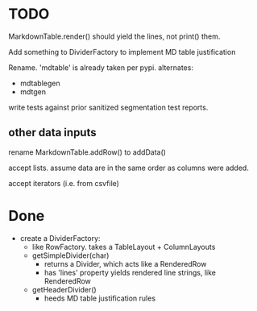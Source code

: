 
# TODO

MarkdownTable.render() should yield the lines, not print() them.

Add something to DividerFactory to implement MD table justification

Rename. 'mdtable' is already taken per pypi. alternates:
- mdtablegen
- mdtgen

write tests against prior sanitized segmentation test reports.

## other data inputs

rename MarkdownTable.addRow() to addData()

accept lists. assume data are in the same order as columns were added.

accept iterators (i.e. from csvfile)


# Done

- create a DividerFactory:
  - like RowFactory. takes a TableLayout + ColumnLayouts
  - getSimpleDivider(char)
    - returns a Divider, which acts like a RenderedRow
    - has 'lines' property yields rendered line strings, like RenderedRow
  - getHeaderDivider()
    - heeds MD table justification rules
